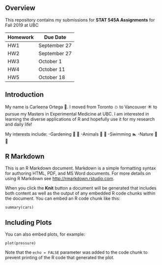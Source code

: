 ## Overview

This repository contains my submissions for **STAT 545A Assignments** for Fall 2019 at UBC

| Homework | Due Date |
| ----------- | ----------- |
|HW1 | September 27 |
|HW2 | September 27 |
|HW3 | October 1 |
|HW4 | October 11 |
|HW5 | October 18|

## Introduction
My name is Carleena Ortega :woman:. I moved from Toronto :snowman: to Vancouver :sunny: to pursue my Masters in Experimental Medicine at UBC. I am interested in learning the diverse applications of R and hopefully use it for my research and daily life!

My interests include:
 -Gardening :herb: :hibiscus:
 -Animals :dog: :koala: 
 -Swimming :swimmer:
 -Nature :ocean: :deciduous_tree:





## R Markdown

This is an R Markdown document. Markdown is a simple formatting syntax for authoring HTML, PDF, and MS Word documents. For more details on using R Markdown see <http://rmarkdown.rstudio.com>.

When you click the **Knit** button a document will be generated that includes both content as well as the output of any embedded R code chunks within the document. You can embed an R code chunk like this:

```{r cars}
summary(cars)
```

## Including Plots

You can also embed plots, for example:

```{r pressure, echo=FALSE}
plot(pressure)
```

Note that the `echo = FALSE` parameter was added to the code chunk to prevent printing of the R code that generated the plot.
